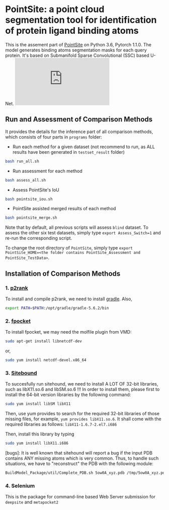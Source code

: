 # PointSite: a point cloud segmentation tool for identification of protein ligand binding atoms

This is the assement part of [PointSite](https://github.com/PointSite/PointSite_Inference) on Python 3.6, Pytorch 1.1.0. The model generates binding atoms segmentation masks for each query protein. It's based on Submanifold Sparse Convolutional (SSC) based U-Net.
![](https://raw.githubusercontent.com/PointSite/PointSite__Assessment/programs/sparseconv.pdf)

## Run and Assessment of Comparison Methods

It provides the details for the inference part of all comparison methods, which consists of four parts in `programs` folder:
* Run each method for a given dataset (not recommend to run, as ALL results have been generated in `testset_result` folder)
```sh
bash run_all.sh
```
* Run assessment for each method
```sh
bash assess_all.sh
```
* Assess PointSite's IoU
```sh
bash pointsite_iou.sh
```
* PointSite assisted merged results of each method
```sh
bash pointsite_merge.sh
```
Note that by default, all previous scripts will assess `blind` dataset. To assess the other six test datasets, simply type `export Assess_Switch=1` and re-run the corresponding script.

To change the root directory of `PointSite`, simply type `export PointSite_HOME=<the folder contains PointSite_Assessment and PointSite_TestData>`.



## Installation of Comparison Methods
### 1. [p2rank](https://github.com/rdk/p2rank)
To install and compile p2rank, we need to install [gradle](https://gradle.org/install/). Also, 
```sh 
export PATH=$PATH:/opt/gradle/gradle-5.6.2/bin
```

### 2. [fpocket](https://github.com/Discngine/fpocket)
To install fpocket, we may need the molfile plugin from VMD:
```sh 
sudo apt-get install libnetcdf-dev
```
or,
```sh 
sudo yum install netcdf-devel.x86_64
```
### 3. [Sitebound](http://scbx.mssm.edu/sitehound/sitehound-download/download.html)
To succesfully run sitehound, we need to install A LOT OF 32-bit libraries, such as libX11.so.6 and libSM.so.6 !!!
In order to install them, please first to install the 64-bit version libraries by the following command:
```sh
sudo yum install libSM libX11
```
Then, use yum provides to search for the required 32-bit libraries of those missing files, for example, `yum provides libX11.so.6`. It shall come with the required libraries as follows: `libX11-1.6.7-2.el7.i686`

Then, install this library by typing 
```sh
sudo yum install libX11.i686
```

[bugs]:
It is well known that sitehound will report a bug if the input PDB contains ANY missing atoms which is very common.
Thus, to handle such situations, we have to "reconstruct" the PDB with the following module:
```sh
BuildModel_Package/util/Complete_PDB.sh 5ow0A_xyz.pdb /tmp/5ow0A_xyz.pdb
```
### 4. Selenium
This is the package for command-line based Web Server submission for `deepsite` and `metapocket2`


